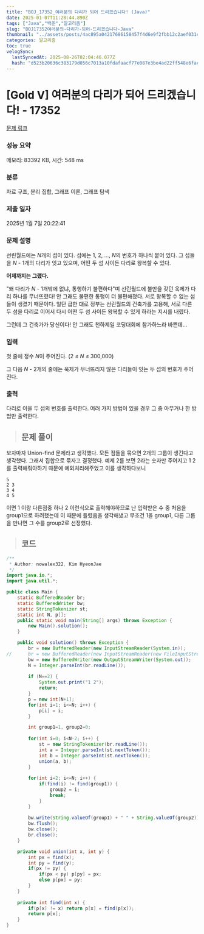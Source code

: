 ```yaml
---
title: "BOJ_17352_여러분의 다리가 되어 드리겠습니다! (Java)"
date: 2025-01-07T11:28:44.890Z
tags: ["Java","백준","알고리즘"]
slug: "BOJ17352여러분의-다리가-되어-드리겠습니다-Java"
thumbnail: "../assets/posts/4ac895a04217686158457f4d6e9f2fbb12c2aef031c5d5419e139b5131552083.png"
categories: 알고리즘
toc: true
velogSync:
  lastSyncedAt: 2025-08-26T02:04:46.077Z
  hash: "d523b20636c383179d056c7013a10fdafaacf77e087e3be4ad22ff548e6fac7c"
---
```


# [Gold V] 여러분의 다리가 되어 드리겠습니다! - 17352 

[문제 링크](https://www.acmicpc.net/problem/17352) 

### 성능 요약

메모리: 83392 KB, 시간: 548 ms

### 분류

자료 구조, 분리 집합, 그래프 이론, 그래프 탐색

### 제출 일자

2025년 1월 7일 20:22:41

### 문제 설명

<p>선린월드에는 <em>N</em>개의 섬이 있다. 섬에는 1, 2, ..., <em>N</em>의 번호가 하나씩 붙어 있다. 그 섬들을 <em>N </em>- 1개의 다리가 잇고 있으며, 어떤 두 섬 사이든 다리로 왕복할 수 있다.</p>

<p><strong>어제까지는 그랬다.</strong></p>

<p>"왜 다리가 <em>N </em>- 1개밖에 없냐, 통행하기 불편하다"며 선린월드에 불만을 갖던 욱제가 다리 하나를 무너뜨렸다! 안 그래도 불편한 통행이 더 불편해졌다. 서로 왕복할 수 없는 섬들이 생겼기 때문이다. 일단 급한 대로 정부는 선린월드의 건축가를 고용해, 서로 다른 두 섬을 다리로 이어서 다시 어떤 두 섬 사이든 왕복할 수 있게 하라는 지시를 내렸다.</p>

<p>그런데 그 건축가가 당신이다! 안 그래도 천하제일 코딩대회에 참가하느라 바쁜데...</p>

### 입력 

 <p>첫 줄에 정수 <em>N</em>이 주어진다. (2 ≤ <em>N</em> ≤ 300,000)</p>

<p>그 다음 <em>N</em> - 2개의 줄에는 욱제가 무너뜨리지 않은 다리들이 잇는 두 섬의 번호가 주어진다.</p>

### 출력 

 <p>다리로 이을 두 섬의 번호를 출력한다. 여러 가지 방법이 있을 경우 그 중 아무거나 한 방법만 출력한다.</p>

> ## 문제 풀이

보자마자 Union-find 문제라고 생각했다. 모든 점들을 묶으면 2개의 그룹이 생긴다고 생각했다. 그래서 집합으로 묶자고 결정했다. 예제 2를 보면 2라는 숫자만 주어지고 1 2 를 출력해줘야하기 때문에 예외처리해주었고 이를 생각하다보니 
```
5
2 3
3 4
4 5
```
이면 1 이랑 다른점중 하나 2 이런식으로 출력해야하므로 난 입력받은 수 중 처음을 group1으로 하려했는데 이 때문에 틀렸음을 생각해냈고 무조건 1을 group1, 다른 그룹을 만나면 그 수를 group2로 선정했다. 

> ## 코드

```java
/**
 * Author: nowalex322, Kim HyeonJae
 */
import java.io.*;
import java.util.*;

public class Main {
	static BufferedReader br;
	static BufferedWriter bw;
	static StringTokenizer st;
	static int N, p[];
	public static void main(String[] args) throws Exception {
		new Main().solution();
	}

	public void solution() throws Exception {
		br = new BufferedReader(new InputStreamReader(System.in));
//		br = new BufferedReader(new InputStreamReader(new FileInputStream("input.txt")));
		bw = new BufferedWriter(new OutputStreamWriter(System.out));
		N = Integer.parseInt(br.readLine());
		
		if (N==2) {
			System.out.print("1 2");
			return;
		}
		p = new int[N+1];
		for(int i=1; i<=N; i++) {
			p[i] = i;
		}

		int group1=1, group2=0;
		
		for(int i=0; i<N-2; i++) {
			st = new StringTokenizer(br.readLine());
			int a = Integer.parseInt(st.nextToken());
			int b = Integer.parseInt(st.nextToken());			
			union(a, b);
		}
		
		for(int i=2; i<=N; i++) {
	        if(find(i) != find(group1)) {
	            group2 = i;
	            break;
	        }
	    }
		
		bw.write(String.valueOf(group1) + " " + String.valueOf(group2));
		bw.flush();
		bw.close();
		br.close();
	}

	private void union(int x, int y) {
		int px = find(x);
		int py = find(y);
		if(px != py) {
			if(px < py) p[py] = px;
			else p[px] = py;
		}
	}
	
	private int find(int x) {
		if(p[x] != x) return p[x] = find(p[x]);
		return p[x];
	}
}
```